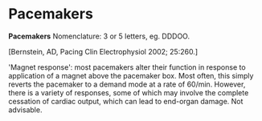 ---
---
# Pacemakers

**Pacemakers** Nomenclature: 3 or 5 letters, eg. DDDOO.

\[Bernstein, AD, Pacing Clin Electrophysiol 2002; 25:260.\]

'Magnet response': most pacemakers alter their function in response to
application of a magnet above the pacemaker box. Most often, this simply
reverts the pacemaker to a demand mode at a rate of 60/min. However,
there is a variety of responses, some of which may involve the complete
cessation of cardiac output, which can lead to end-organ damage. Not
advisable.
